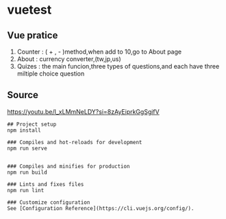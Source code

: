 # vuetest

## Vue pratice
1. Counter : ( + , - )method,when add to 10,go to About page
2. About : currency converter,(tw,jp,us)
3. Quizes : the main funcion,three types of questions,and each have three miltiple choice question


## Source
https://youtu.be/I_xLMmNeLDY?si=8zAyEiprkGgSgifV


```
## Project setup
npm install

### Compiles and hot-reloads for development
npm run serve


### Compiles and minifies for production
npm run build

### Lints and fixes files
npm run lint

### Customize configuration
See [Configuration Reference](https://cli.vuejs.org/config/).

```







